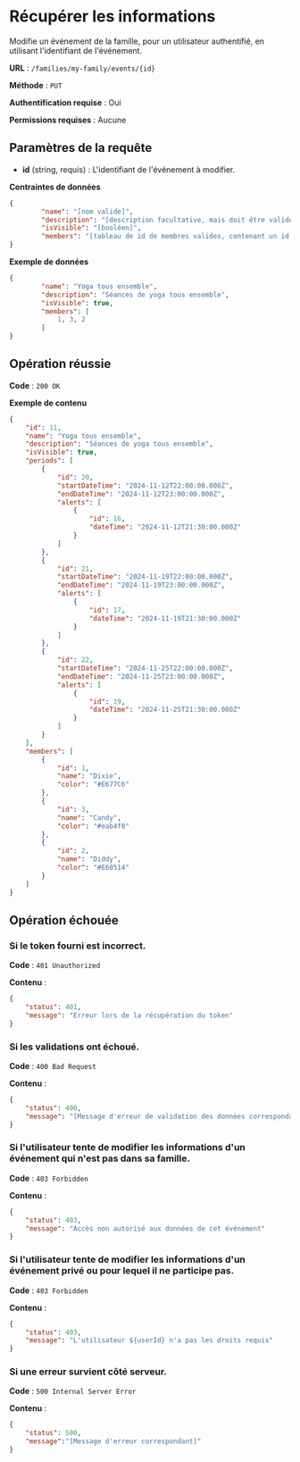 # Récupérer les informations

Modifie un événement de la famille, pour un utilisateur authentifié, en utilisant l'identifiant de l'événement.

**URL** : `/families/my-family/events/{id}`

**Méthode** : `PUT`

**Authentification requise** : Oui

**Permissions requises** : Aucune

## Paramètres de la requête

-   **id** (string, requis) : L'identifiant de l'événement à modifier.

**Contraintes de données**

```json
{
		"name": "[nom valide]",
		"description": "[description facultative, mais doit être valide si présente]",
		"isVisible": "[booléen]",
		"members": "[tableau de id de membres valides, contenant un id de membre au minimum]"
}
```

**Exemple de données**

```json
{
		"name": "Yoga tous ensemble",
		"description": "Séances de yoga tous ensemble",
		"isVisible": true,
		"members": [
			1, 3, 2
		]
}
```

## Opération réussie

**Code** : `200 OK`

**Exemple de contenu**

```json
{
	"id": 11,
	"name": "Yoga tous ensemble",
	"description": "Séances de yoga tous ensemble",
	"isVisible": true,
	"periods": [
		{
			"id": 20,
			"startDateTime": "2024-11-12T22:00:00.000Z",
			"endDateTime": "2024-11-12T23:00:00.000Z",
			"alerts": [
				{
					"id": 16,
					"dateTime": "2024-11-12T21:30:00.000Z"
				}
			]
		},
		{
			"id": 21,
			"startDateTime": "2024-11-19T22:00:00.000Z",
			"endDateTime": "2024-11-19T23:00:00.000Z",
			"alerts": [
				{
					"id": 17,
					"dateTime": "2024-11-19T21:30:00.000Z"
				}
			]
		},
		{
			"id": 22,
			"startDateTime": "2024-11-25T22:00:00.000Z",
			"endDateTime": "2024-11-25T23:00:00.000Z",
			"alerts": [
				{
					"id": 19,
					"dateTime": "2024-11-25T21:30:00.000Z"
				}
			]
		}
	],
	"members": [
		{
			"id": 1,
			"name": "Dixie",
			"color": "#E677C6"
		},
		{
			"id": 3,
			"name": "Candy",
			"color": "#eab4f0"
		},
		{
			"id": 2,
			"name": "Diddy",
			"color": "#E60514"
		}
	]
}
```

## Opération échouée

### Si le token fourni est incorrect.

**Code** : `401 Unauthorized`

**Contenu** :

```json
{
    "status": 401,
    "message": "Erreur lors de la récupération du token"
}
```

### Si les validations ont échoué.

**Code** : `400 Bad Request`

**Contenu** :

```json
{
    "status": 400,
    "message": "[Message d'erreur de validation des données correspondant]"
}
```

### Si l'utilisateur tente de modifier les informations d'un événement qui n'est pas dans sa famille.

**Code** : `403 Forbidden`

**Contenu** :

```json
{
    "status": 403,
    "message": "Accès non autorisé aux données de cet événement"
}
```

### Si l'utilisateur tente de modifier les informations d'un événement privé ou pour lequel il ne participe pas.

**Code** : `403 Forbidden`

**Contenu** :

```json
{
    "status": 403,
    "message": "L'utilisateur ${userId} n'a pas les droits requis"
}
```

### Si une erreur survient côté serveur.

**Code** : `500 Internal Server Error`

**Contenu** :

```json
{
    "status": 500,
    "message":"[Message d'erreur correspondant]"
}
```